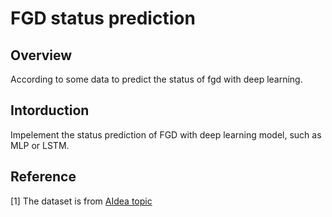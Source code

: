 # FGD status prediction


## Overview

According to some data to predict the status of fgd with deep learning.


## Intorduction

Impelement the status prediction of FGD with deep learning model, such as MLP or LSTM.


## Reference

[1] The dataset is from [AIdea topic](https://aidea-web.tw/topic/d2ca9113-63fd-48ac-bad6-45ab1e156c13)
